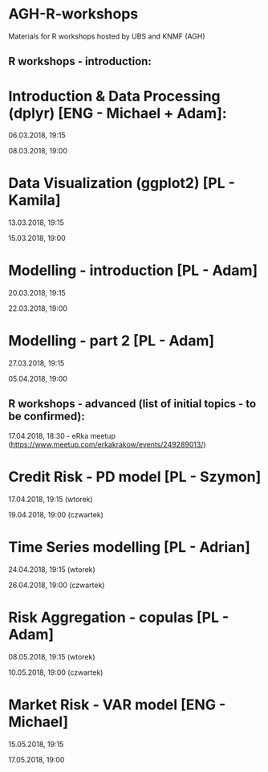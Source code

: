 # AGH-R-workshops
Materials for R workshops hosted by UBS and KNMF (AGH)

## R workshops - introduction:

# Introduction & Data Processing (dplyr) [ENG - Michael + Adam]:

06.03.2018, 19:15

08.03.2018, 19:00

# Data Visualization (ggplot2) [PL - Kamila]

13.03.2018, 19:15

15.03.2018, 19:00

# Modelling - introduction [PL - Adam]

20.03.2018, 19:15

22.03.2018, 19:00

# Modelling - part 2 [PL - Adam]

27.03.2018, 19:15

05.04.2018, 19:00


## R workshops - advanced (list of initial topics - to be confirmed):

17.04.2018, 18:30 - eRka meetup (https://www.meetup.com/erkakrakow/events/249289013/)

# Credit Risk - PD model [PL - Szymon]

17.04.2018, 19:15 (wtorek)

19.04.2018, 19:00 (czwartek)

# Time Series modelling [PL - Adrian]

24.04.2018, 19:15 (wtorek)

26.04.2018, 19:00 (czwartek)

# Risk Aggregation - copulas [PL - Adam]

08.05.2018, 19:15 (wtorek)

10.05.2018, 19:00 (czwartek)

# Market Risk - VAR model [ENG - Michael]

15.05.2018, 19:15

17.05.2018, 19:00

